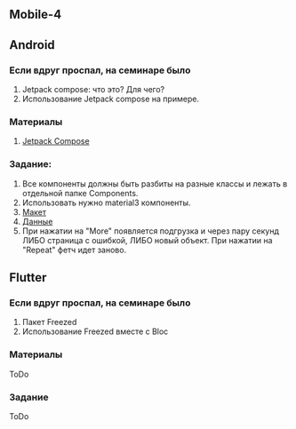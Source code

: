## Mobile-4

## Android
### Если вдруг проспал, на семинаре было
1. Jetpack compose: что это? Для чего?
2. Использование Jetpack compose на примере.

### Материалы
1. [Jetpack Compose](https://developer.android.com/jetpack/compose)

### Задание:
1. Все компоненты должны быть разбиты на разные классы и лежать в отдельной папке Components.
2. Использовать нужно material3 компоненты.
3. [Макет](https://www.figma.com/file/FvfowAcanl9KViBhfCCQN1/Untitled?node-id=0-1&t=hJzAW4QLv9BD00F1-0)
4. [Данные](https://jsonplaceholder.typicode.com/todos)
5. При нажатии на "More" появляется подгрузка и через пару секунд ЛИБО страница с ошибкой, ЛИБО новый объект. При нажатии на "Repeat" фетч идет заново.


## Flutter
### Если вдруг проспал, на семинаре было
1. Пакет Freezed
2. Использование Freezed вместе с Bloc

### Материалы
ToDo 

### Задание
ToDo